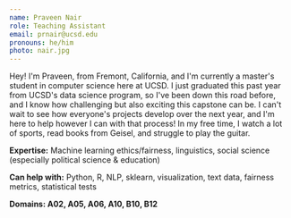 ```yaml
---
name: Praveen Nair
role: Teaching Assistant
email: prnair@ucsd.edu
pronouns: he/him
photo: nair.jpg
---
```


Hey! I'm Praveen, from Fremont, California, and I'm currently a master's student in computer science here at UCSD. I just graduated this past year from UCSD's data science program, so I've been down this road before, and I know how challenging but also exciting this capstone can be. I can't wait to see how everyone's projects develop over the next year, and I'm here to help however I can with that process! In my free time, I watch a lot of sports, read books from Geisel, and struggle to play the guitar.

**Expertise:** Machine learning ethics/fairness, linguistics, social science (especially political science & education)

**Can help with:** Python, R, NLP, sklearn, visualization, text data, fairness metrics, statistical tests

**Domains: A02, A05, A06, A10, B10, B12**